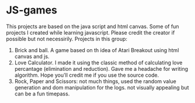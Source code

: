# JS-games
This projects are based on the java script and html canvas. Some of fun projects I created while learning javascript.
Please credit the creator if possible but not necessirily.
Projects in this group:
1. Brick and ball. A game based on th idea of Atari Breakout using html canvas and js.
2. Love Calculator. I made it using the classic method of calculating love percantage (elimination and reduction). Gave me a headache for writing algorithm. Hope you'll credit me if you use the source code.
3. Rock, Paper and Scissors: not much things, used the random value generation and dom manipulation for the logs. not visually appealing but can be a fun timepass.
